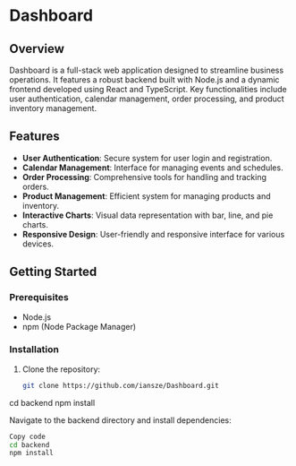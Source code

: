 # Dashboard

## Overview
Dashboard is a full-stack web application designed to streamline business operations. It features a robust backend built with Node.js and a dynamic frontend developed using React and TypeScript. Key functionalities include user authentication, calendar management, order processing, and product inventory management.

## Features
- **User Authentication**: Secure system for user login and registration.
- **Calendar Management**: Interface for managing events and schedules.
- **Order Processing**: Comprehensive tools for handling and tracking orders.
- **Product Management**: Efficient system for managing products and inventory.
- **Interactive Charts**: Visual data representation with bar, line, and pie charts.
- **Responsive Design**: User-friendly and responsive interface for various devices.

## Getting Started

### Prerequisites
- Node.js
- npm (Node Package Manager)

### Installation
1. Clone the repository:
   ```bash
   git clone https://github.com/iansze/Dashboard.git
cd backend
npm install

Navigate to the backend directory and install dependencies:
```bash
Copy code
cd backend
npm install
